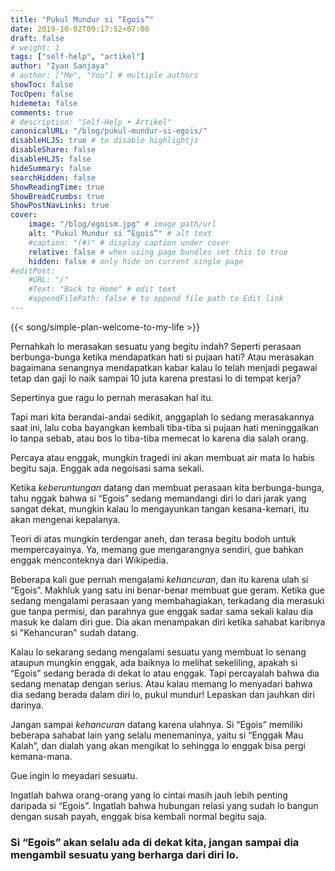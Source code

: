 ```yaml
---
title: "Pukul Mundur si “Egois”"
date: 2019-10-02T09:17:52+07:00
draft: false
# weight: 1
tags: ["self-help", "artikel"]
author: "Iyan Sanjaya"
# author: ["Me", "You"] # multiple authors
showToc: false
TocOpen: false
hidemeta: false
comments: true
# description: "Self-Help • Artikel"
canonicalURL: "/blog/pukul-mundur-si-egois/"
disableHLJS: true # to disable highlightjs
disableShare: false
disableHLJS: false
hideSummary: false
searchHidden: false
ShowReadingTime: true
ShowBreadCrumbs: true
ShowPostNavLinks: true
cover:
    image: "/blog/egoism.jpg" # image path/url
    alt: "Pukul Mundur si “Egois”" # alt text
    #caption: "(#)" # display caption under cover
    relative: false # when using page bundles set this to true
    hidden: false # only hide on current single page
#editPost:
    #URL: "/"
    #Text: "Back to Home" # edit text
    #appendFilePath: false # to append file path to Edit link
---
```

{{< song/simple-plan-welcome-to-my-life >}}

Pernahkah lo merasakan sesuatu yang begitu indah? Seperti perasaan berbunga-bunga ketika mendapatkan hati si pujaan hati? Atau merasakan bagaimana senangnya mendapatkan kabar kalau lo telah menjadi pegawai tetap dan gaji lo naik sampai 10 juta karena prestasi lo di tempat kerja?

Sepertinya gue ragu lo pernah merasakan hal itu.

Tapi mari kita berandai-andai sedikit, anggaplah lo sedang merasakannya saat ini, lalu coba bayangkan kembali tiba-tiba si pujaan hati meninggalkan lo tanpa sebab, atau bos lo tiba-tiba memecat lo karena dia salah orang.

Percaya atau enggak, mungkin tragedi ini akan membuat air mata lo habis begitu saja. Enggak ada negoisasi sama sekali.

Ketika *keberuntungan* datang dan membuat perasaan kita berbunga-bunga, tahu nggak bahwa si “Egois” sedang memandangi diri lo dari jarak yang sangat dekat, mungkin kalau lo mengayunkan tangan kesana-kemari, itu akan mengenai kepalanya.

Teori di atas mungkin terdengar aneh, dan terasa begitu bodoh untuk mempercayainya. Ya, memang gue mengarangnya sendiri, gue bahkan enggak menconteknya dari Wikipedia.

Beberapa kali gue pernah mengalami *kehancuran*, dan itu karena ulah si “Egois”. Makhluk yang satu ini benar-benar membuat gue geram. Ketika gue sedang mengalami perasaan yang membahagiakan, terkadang dia merasuki gue tanpa permisi, dan parahnya gue enggak sadar sama sekali kalau dia masuk ke dalam diri gue. Dia akan menampakan diri ketika sahabat karibnya si "Kehancuran" sudah datang.

Kalau lo sekarang sedang mengalami sesuatu yang membuat lo senang ataupun mungkin enggak, ada baiknya lo melihat sekeliling, apakah si “Egois” sedang berada di dekat lo atau enggak. Tapi percayalah bahwa dia sedang menatap dengan serius. Atau kalau memang lo menyadari bahwa dia sedang berada dalam diri lo, pukul mundur! Lepaskan dan jauhkan diri darinya.

Jangan sampai *kehancuran* datang karena ulahnya. Si “Egois” memiliki beberapa sahabat lain yang selalu menemaninya, yaitu si “Enggak Mau Kalah”, dan dialah yang akan mengikat lo sehingga lo enggak bisa pergi kemana-mana.

Gue ingin lo meyadari sesuatu.

Ingatlah bahwa orang-orang yang lo cintai masih jauh lebih penting daripada si “Egois”. Ingatlah bahwa hubungan relasi yang sudah lo bangun dengan susah payah, enggak bisa kembali normal begitu saja.

### Si “Egois” akan selalu ada di dekat kita, jangan sampai dia mengambil sesuatu yang berharga dari diri lo.